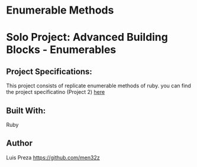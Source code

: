 # Enumerable Methods
# Solo Project: Advanced Building Blocks - Enumerables
## Project Specifications:

This project consists of replicate enumerable methods of ruby. you can find the project specificatino (Project 2) [here](https://www.theodinproject.com/courses/ruby-programming/lessons/advanced-building-blocks)


## Built With:

Ruby

## Author
Luis Preza https://github.com/men32z 
